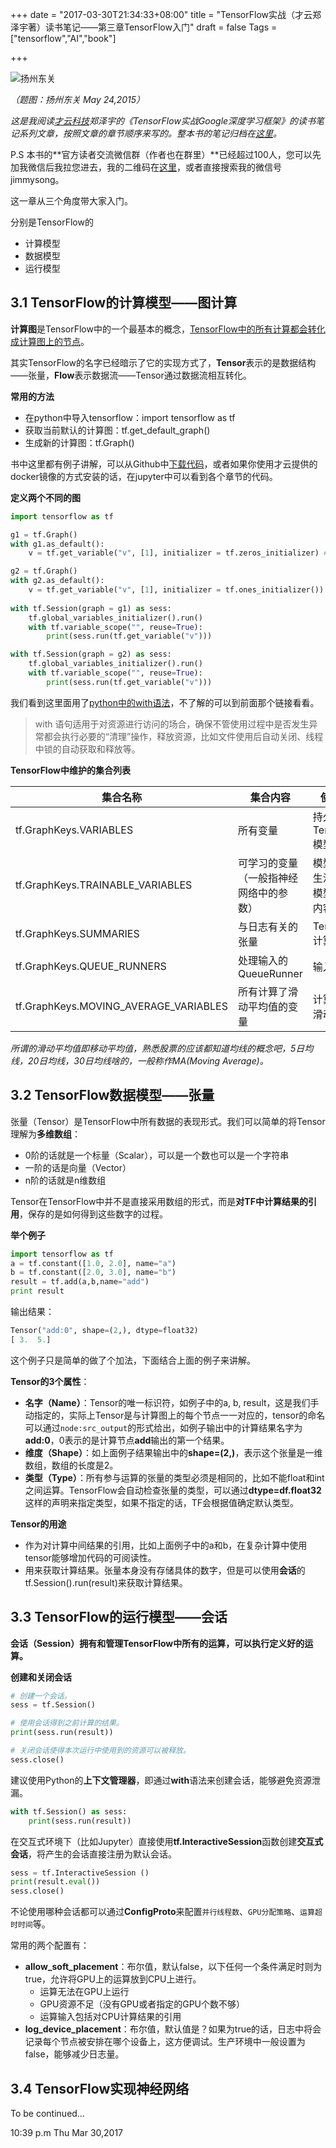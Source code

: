 +++
date = "2017-03-30T21:34:33+08:00"
title = "TensorFlow实战（才云郑泽宇著）读书笔记——第三章TensorFlow入门"
draft = false
Tags = ["tensorflow","AI","book"]

+++

![扬州东关](https://res.cloudinary.com/jimmysong/image/upload/images/2015052401.jpg)

*（题图：扬州东关 May 24,2015）*

*这是我阅读[才云科技](caicloud.io)郑泽宇的《TensorFlow实战Google深度学习框架》的读书笔记系列文章，按照文章的章节顺序来写的。整本书的笔记归档在[这里](https://jimmysong.io/tags/tensorflow-practice-reading-notes/)。*

P.S 本书的**官方读者交流微信群（作者也在群里）**已经超过100人，您可以先加我微信后我拉您进去，我的二维码在[这里](rootsongjc.github.io/about)，或者直接搜索我的微信号jimmysong。

这一章从三个角度带大家入门。

分别是TensorFlow的

- 计算模型
- 数据模型
- 运行模型

## 3.1 TensorFlow的计算模型——图计算

**计算图**是TensorFlow中的一个最基本的概念，<u>TensorFlow中的所有计算都会转化成计算图上的节点</u>。

其实TensorFlow的名字已经暗示了它的实现方式了，**Tensor**表示的是数据结构——张量，**Flow**表示数据流——Tensor通过数据流相互转化。

**常用的方法**

- 在python中导入tensorflow：import tensorflow as tf
- 获取当前默认的计算图：tf.get_default_graph()
- 生成新的计算图：tf.Graph()

书中这里都有例子讲解，可以从Github中[下载代码](https://github.com/caicloud/tensorflow-tutorial)，或者如果你使用才云提供的docker镜像的方式安装的话，在jupyter中可以看到各个章节的代码。

**定义两个不同的图**

```python
import tensorflow as tf

g1 = tf.Graph()
with g1.as_default():
    v = tf.get_variable("v", [1], initializer = tf.zeros_initializer) # 设置初始值为0

g2 = tf.Graph()
with g2.as_default():
    v = tf.get_variable("v", [1], initializer = tf.ones_initializer())  # 设置初始值为1
    
with tf.Session(graph = g1) as sess:
    tf.global_variables_initializer().run()
    with tf.variable_scope("", reuse=True):
        print(sess.run(tf.get_variable("v")))

with tf.Session(graph = g2) as sess:
    tf.global_variables_initializer().run()
    with tf.variable_scope("", reuse=True):
        print(sess.run(tf.get_variable("v")))
```

我们看到这里面用了[python中的with语法](https://www.ibm.com/developerworks/cn/opensource/os-cn-pythonwith/)，不了解的可以到前面那个链接看看。

> with 语句适用于对资源进行访问的场合，确保不管使用过程中是否发生异常都会执行必要的“清理”操作，释放资源，比如文件使用后自动关闭、线程中锁的自动获取和释放等。

**TensorFlow中维护的集合列表**

| 集合名称                                  | 集合内容                | 使用场景              |
| ------------------------------------- | ------------------- | ----------------- |
| tf.GraphKeys.VARIABLES                | 所有变量                | 持久化TensorFlow模型   |
| tf.GraphKeys.TRAINABLE_VARIABLES      | 可学习的变量（一般指神经网络中的参数） | 模型训练、生活从呢个模型可视化内容 |
| tf.GraphKeys.SUMMARIES                | 与日志有关的张量            | TensorFlow计算可视化   |
| tf.GraphKeys.QUEUE_RUNNERS            | 处理输入的QueueRunner    | 输入处理              |
| tf.GraphKeys.MOVING_AVERAGE_VARIABLES | 所有计算了滑动平均值的变量       | 计算变量的滑动平均值        |

*所谓的滑动平均值即移动平均值，熟悉股票的应该都知道均线的概念吧，5日均线，20日均线，30日均线啥的，一般称作MA(Moving Average)。*

## 3.2 TensorFlow数据模型——张量

张量（Tensor）是TensorFlow中所有数据的表现形式。我们可以简单的将Tensor理解为**多维数组**：

- 0阶的话就是一个标量（Scalar），可以是一个数也可以是一个字符串
- 一阶的话是向量（Vector）
- n阶的话就是n维数组

Tensor在TensorFlow中并不是直接采用数组的形式，而是**对TF中计算结果的引用**，保存的是如何得到这些数字的过程。

**举个例子**

```Python
import tensorflow as tf
a = tf.constant([1.0, 2.0], name="a")
b = tf.constant([2.0, 3.0], name="b")
result = tf.add(a,b,name="add")
print result
```

输出结果：

```python
Tensor("add:0", shape=(2,), dtype=float32)
[ 3.  5.]
```

这个例子只是简单的做了个加法，下面结合上面的例子来讲解。

**Tensor的3个属性**：

- **名字（Name）**：Tensor的唯一标识符，如例子中的a, b, result，这是我们手动指定的，实际上Tensor是与计算图上的每个节点一一对应的，tensor的命名可以通过`node:src_output`的形式给出，如例子输出中的计算结果名字为**add:0**，0表示的是计算节点**add**输出的第一个结果。
- **维度（Shape）**：如上面例子结果输出中的**shape=(2,)**，表示这个张量是一维数组，数组的长度是2。
- **类型（Type）**：所有参与运算的张量的类型必须是相同的，比如不能float和int之间运算。TensorFlow会自动检查张量的类型，可以通过**dtype=df.float32**这样的声明来指定类型，如果不指定的话，TF会根据值确定默认类型。

**Tensor的用途**

- 作为对计算中间结果的引用，比如上面例子中的a和b，在复杂计算中使用tensor能够增加代码的可阅读性。
- 用来获取计算结果。张量本身没有存储具体的数字，但是可以使用**会话**的tf.Session().run(result)来获取计算结果。

## 3.3 TensorFlow的运行模型——会话

**会话（Session）拥有和管理TensorFlow中所有的运算，可以执行定义好的运算。**

**创建和关闭会话**

```python
# 创建一个会话。
sess = tf.Session()

# 使用会话得到之前计算的结果。
print(sess.run(result))

# 关闭会话使得本次运行中使用到的资源可以被释放。
sess.close()
```

建议使用Python的**上下文管理器**，即通过**with**语法来创建会话，能够避免资源泄漏。

```python
with tf.Session() as sess:
    print(sess.run(result))
```

在交互式环境下（比如Jupyter）直接使用**tf.InteractiveSession**函数创建**交互式会话**，将产生的会话直接注册为默认会话。

```python
sess = tf.InteractiveSession ()
print(result.eval())
sess.close()
```

不论使用哪种会话都可以通过**ConfigProto**来配置`并行线程数`、`GPU分配策略`、`运算超时时间`等。

常用的两个配置有：

- **allow_soft_placement**：布尔值，默认false，以下任何一个条件满足时则为true，允许将GPU上的运算放到CPU上进行。
  - 运算无法在GPU上运行
  - GPU资源不足（没有GPU或者指定的GPU个数不够）
  - 运算输入包括对CPU计算结果的引用
- **log_device_placement**：布尔值，默认值是？如果为true的话，日志中将会记录每个节点被安排在哪个设备上，这方便调试。生产环境中一般设置为false，能够减少日志量。

## 3.4 TensorFlow实现神经网络

To be continued…

10:39 p.m Thu Mar 30,2017
